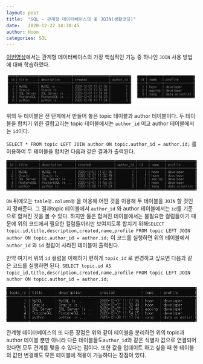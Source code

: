 ```yaml
---
layout: post
title:  "SQL - 관계형 데이터베이스의 꽃 JOIN(생활코딩)"
date:   2020-12-22 14:30:45
author: Hoon
categories: SQL
---
```


[이번영상](https://opentutorials.org/course/3161/19545 )에서는 관계형 데이터베이스의 가장 핵심적인 기능 중 하나인 `JOIN` 사용 방법에 대해 학습하였다. 

![sql_tables.PNG](https://github.com/hoon-923/hoon-923.github.io/blob/main/_images/SQL/%EC%83%9D%ED%99%9C%EC%BD%94%EB%94%A9/sql_tables.PNG?raw=true)

위의 두 테이블은 전 단계에서 만들어 놓은 topic 테이블과 author 테이블이다. 두 테이블을 합치기 위한 결합고리는 topic 테이블에서는 `author_id` 이고 author 테이블에서는 `id`이다. 

`SELECT * FROM topic LEFT JOIN author ON topic.author_id = author.id;` 를 이용하여 두 테이블을 합치면 다음과 같은 결과가 출력된다. 

![join_table.PNG](https://github.com/hoon-923/hoon-923.github.io/blob/main/_images/SQL/%EC%83%9D%ED%99%9C%EC%BD%94%EB%94%A9/join_table.PNG?raw=true)

`ON` 뒤에오는 `table명.column명` 을 이용해 어떤 것을 이용해 두 테이블을 `JOIN` 할 것인지 정해준다. 그 결과topic 테이블에서 `author_id` 와 author 테이블에서는 `id`를 기준으로 합쳐진 것을 볼 수 있다. 하지만 둘은 합쳐진 테이블에서는 불필요한 컬럼들이기 때문에 위의 코드에서 필요한 컬럼들끼리만 보여지도록 합치기 위해`SELECT topic.id,title,description,created,name,profile FROM topic LEFT JOIN author ON topic.author_id = author.id;` 이 코드를 실행하면 위의 테이블에서 `author_id` 와 `id` 컬럼이 사라진 테이블이 출력된다. 

만약 여기서 위의 `id` 컬럼을 이해하기 편하게 `topic_id` 로 변경하고 싶으면 다음과 같은 코드를 실행하면 된다. `SELECT topic.id AS topic_id,title,description,created,name,profile FROM topic LEFT JOIN author ON topic.author_id = author.id;`

![join2_table.PNG](https://github.com/hoon-923/hoon-923.github.io/blob/main/_images/SQL/%EC%83%9D%ED%99%9C%EC%BD%94%EB%94%A9/join2_table.PNG?raw=true)

관계형 데이터베이스의 또 다른 장점은 위와 같이 테이블을 분리하면 위의 topic과 author 테이블 뿐만 아니라 다른 테이블들도`author_id`와 같은 식별자 값으로 연결되어 있다면 모두 관계를 맺을 수 있다는 점이다. 또한 값을 업데이트 하고 싶을 때 한 테이블의 값만 변경해도 모든 테이블에 적용이 가능하다는 장점이 있다.

